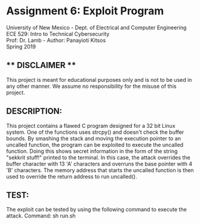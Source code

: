 # Assignment 6: Exploit Program
University of New Mexico - Dept. of Electrical and Computer Engineering  
ECE 529: Intro to Technical Cybersecurity  
Prof: Dr. Lamb - Author: Panayioti Kitsos  
Spring 2019  

## ** DISCLAIMER **
This project is meant for educational purposes only and is not to be used in any other manner. We assume no responsibility for the misuse of this project.

## DESCRIPTION:
This project contains a flawed C program designed for a 32 bit Linux system. One of the functions uses strcpy() and doesn't check the buffer bounds. By smashing the stack and moving the execution pointer to an uncalled function, the program can be exploited to execute the uncalled function. Doing this shows secret information in the form of the string "sekkrit stuff!" printed to the terminal. In this case, the attack overrides the buffer character with 13 'A' characters and overruns the base pointer with 4 'B' characters. The memory address that starts the uncalled function is then used to override the return address to run uncalled().

## TEST:
The exploit can be tested by using the following command to execute the attack.  Command: sh run.sh
